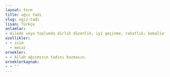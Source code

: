```yaml
---
layout: term
title: ağız tadı
slug: agiz-tadi
lisan: Türkçe
anlamlar:
- Ailede veya toplumda dirlik düzenlik, iyi geçinme, rahatlık; kemaliafiyet
ozellikler:
- - isim
  - mecaz
ornekler:
- - Allah ağzımızın tadını bozmasın.
orneklerkaynak:
- - ''
---
```


